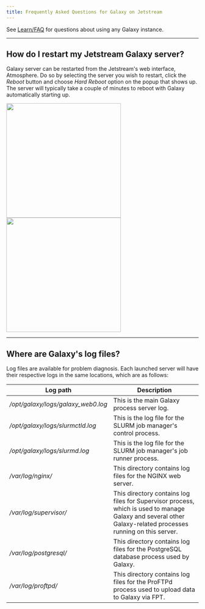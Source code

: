 ```yaml
---
title: Frequently Asked Questions for Galaxy on Jetstream
---
```

See [Learn/FAQ](/learn/faq/) for questions about using any Galaxy instance.  

<slot name="/cloud/jetstream/linkbox" />

<div class='left'></div>

----

## How do I restart my Jetstream Galaxy server?

Galaxy server can be restarted from the Jetstream's web interface, Atmosphere. Do so by selecting the server you wish to restart, click the *Reboot* button and choose *Hard Reboot* option on the popup that shows up. The server will typically take a couple of minutes to reboot with Galaxy automatically starting up.

<img src="http://i.imgur.com/LU0fHQM.png" alt="" width=300 />

<img src="http://i.imgur.com/2hUQCiD.png" alt="" width=300 />

----

## Where are Galaxy's log files?

Log files are available for problem diagnosis. Each launched server will have their respective logs in the same locations, which are as follows:


| Log path |  Description  |
| -------- | ------------ |
| */opt/galaxy/logs/galaxy_web0.log* |  This is the main Galaxy process server log.  |
| */opt/galaxy/logs/slurmctld.log* |  This is the log file for the SLURM job manager's control process.  |
| */opt/galaxy/logs/slurmd.log* |  This is the log file for the SLURM job manager's job runner process.  |
| */var/log/nginx/* |  This directory contains log files for the NGINX web server.  |
| */var/log/supervisor/* |  This directory contains log files for Supervisor process, which is used to manage Galaxy and several other Galaxy-related processes running on this server.  |
| */var/log/postgresql/* |  This directory contains log files for the PostgreSQL database process used by Galaxy.  |
| */var/log/proftpd/* |  This directory contains log files for the ProFTPd process used to upload data to Galaxy via FPT.  |
